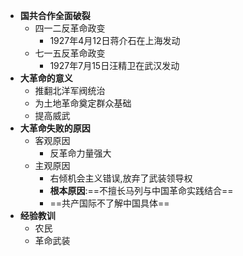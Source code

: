 - **国共合作全面破裂**
	- 四一二反革命政变
		- 1927年4月12日蒋介石在上海发动
	- 七一五反革命政变
		- 1927年7月15日汪精卫在武汉发动
- **大革命的意义**
	- 推翻北洋军阀统治
	- 为土地革命奠定群众基础
	- 提高威武
- **大革命失败的原因**
	- 客观原因
		- 反革命力量强大
	- 主观原因
		- 右倾机会主义错误,放弃了武装领导权
		- **根本原因**:==不擅长马列与中国革命实践结合==
		- ==共产国际不了解中国具体==
- **经验教训**
	- 农民
	- 革命武装